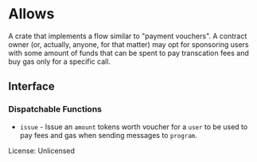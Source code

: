 # Allows

A crate that implements a flow similar to "payment vouchers". A contract owner (or, actually, anyone, for that matter) may opt for sponsoring users with some amount of funds that can be spent to pay transcation fees and buy gas only for a specific call.

## Interface

### Dispatchable Functions
* `issue` - Issue an `amount` tokens worth voucher for a `user` to be used to pay fees and gas when sending messages to `program`.

License: Unlicensed
